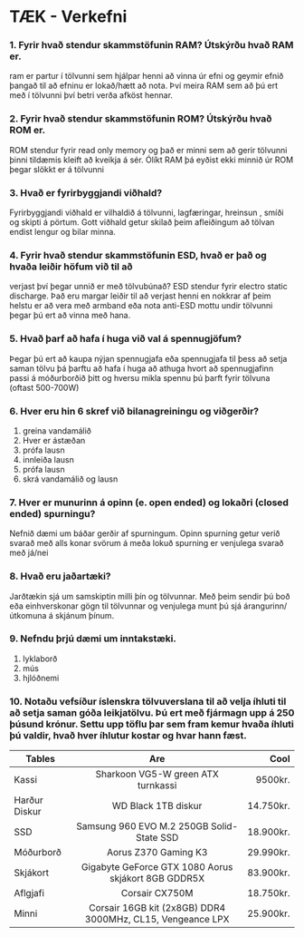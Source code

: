 # TÆK - Verkefni

### 1. Fyrir hvað stendur skammstöfunin RAM? Útskýrðu hvað RAM er.
ram er partur í tölvunni sem hjálpar henni að vinna úr efni og geymir efnið þangað til að efninu er lokað/hætt að nota. Því meira RAM sem að þú ert með í tölvunni því betri verða afköst hennar.

### 2. Fyrir hvað stendur skammstöfunin ROM? Útskýrðu hvað ROM er.
ROM stendur fyrir read only memory og það er minni sem að gerir tölvunni þinni tildæmis kleift að kveikja á sér. Ólíkt RAM þá eyðist ekki minnið úr ROM þegar slökkt er á tölvunni

### 3. Hvað er fyrirbyggjandi viðhald?
Fyrirbyggjandi viðhald er vilhaldið á tölvunni, lagfæringar, hreinsun , smíði og skipti á pörtum. Gott viðhald getur skilað þeim afleiðingum að tölvan endist lengur og bilar minna.

### 4. Fyrir hvað stendur skammstöfunin ESD, hvað er það og hvaða leiðir höfum við til að
verjast því þegar unnið er með tölvubúnað?
ESD stendur fyrir electro static discharge. Það eru margar leiðir til að verjast henni en nokkrar af þeim helstu er að vera með armband eða nota anti-ESD mottu undir tölvunni þegar þú ert að vinna með hana.

### 5. Hvað þarf að hafa í huga við val á spennugjöfum?
Þegar þú ert að kaupa nýjan spennugjafa eða spennugjafa til þess að setja saman tölvu þá þarftu að hafa í huga að athuga hvort að spennugjafinn passi á móðurborðið þitt og hversu mikla spennu þú þarft fyrir tölvuna (oftast 500-700W)	

### 6. Hver eru hin 6 skref við bilanagreiningu og viðgerðir?
1. greina vandamálið
2. Hver er ástæðan
3. prófa lausn
4. innleiða lausn
5. prófa lausn
6. skrá vandamálið og lausn

### 7. Hver er munurinn á opinn (e. open ended) og lokaðri (closed ended) spurningu?
Nefnið dæmi um báðar gerðir af spurningum.
Opinn spurning getur verið svarað með alls konar svörum á meða lokuð spurning er venjulega svarað með já/nei

### 8. Hvað eru jaðartæki?
Jarðtækin sjá um samskiptin milli þín og tölvunnar. Með þeim sendir þú boð eða einhverskonar gögn til tölvunnar og venjulega munt þú sjá árangurinn/útkomuna á skjánum þínum.

### 9. Nefndu þrjú dæmi um inntakstæki.
1. lyklaborð
2. mús
3. hjlóðnemi

### 10. Notaðu vefsíður íslenskra tölvuverslana til að velja íhluti til að setja saman góða leikjatölvu. Þú ert með fjármagn upp á 250 þúsund krónur. Settu upp töflu þar sem fram kemur hvaða íhluti þú valdir, hvað hver íhlutur kostar og hvar hann fæst.
| Tables        | Are           | Cool  |
| ------------- |:-------------:| -----:|
| Kassi         | Sharkoon VG5-W green ATX turnkassi | 9500kr. |
| Harður Diskur     | WD Black 1TB diskur | 14.750kr. |
| SSD | Samsung 960 EVO M.2 250GB Solid-State SSD | 18.900kr. |
| Móðurborð | Aorus Z370 Gaming K3 | 29.990kr. |
| Skjákort | Gigabyte GeForce GTX 1080 Aorus skjákort 8GB GDDR5X | 83.900kr. |
| Aflgjafi | Corsair CX750M | 18.750kr. |
| Minni | Corsair 16GB kit (2x8GB) DDR4 3000MHz, CL15, Vengeance LPX | 25.900kr. |